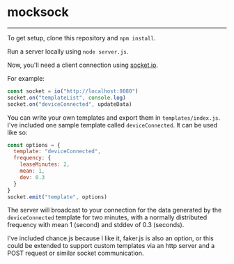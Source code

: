 # mocksock

---

To get setup, clone this repository and `npm install`.

Run a server locally using `node server.js`.

Now, you'll need a client connection using [socket.io](https://socket.io/docs/client-api/).

For example:

```javascript
const socket = io("http://localhost:8080")
socket.on("templateList", console.log)
socket.on("deviceConnected", updateData)
```

You can write your own templates and export them in `templates/index.js`. I've included one sample template called `deviceConnected`. It can be used like so:

```javascript
const options = {
  template: "deviceConnected",
  frequency: {
    leaseMinutes: 2,
    mean: 1,
    dev: 0.3
  }
}
socket.emit("template", options)
```

The server will broadcast to your connection for the data generated by the `deviceConnected` template for two minutes, with a normally distributed frequency with mean 1 (second) and stddev of 0.3 (seconds).

I've included chance.js because I like it, faker.js is also an option, or this could be extended to support custom templates via an http server and a POST request or similar socket communication.
